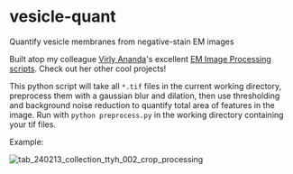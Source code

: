 # vesicle-quant
Quantify vesicle membranes from negative-stain EM images

Built atop my colleague [Virly Ananda](https://github.com/virlyananda)'s excellent [EM Image Processing scripts](https://github.com/virlyananda/EM-ImageProcessing).  Check out her other cool projects!

This python script will take all `*.tif` files in the current working directory, preprocess them with a gaussian blur and dilation, then use thresholding and background noise reduction to quantify total area of features in the image.  Run with `python preprocess.py` in the working directory containing your tif files.

Example:

![tab_240213_collection_ttyh_002_crop_processing](https://github.com/tribell4310/vesicle-quant/assets/67428134/250c0007-705b-4a09-ae5e-c69d9876a438)
